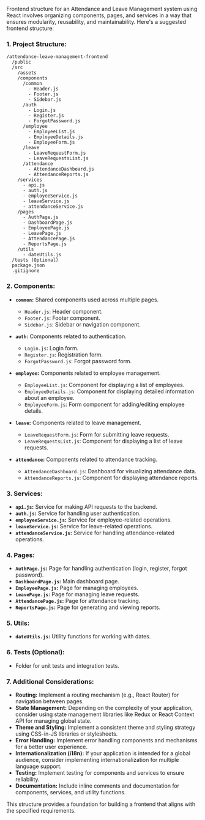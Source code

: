 Frontend structure for an Attendance and Leave Management system using React involves organizing components, pages, and services in a way that ensures modularity, reusability, and maintainability. Here's a suggested frontend structure:

### 1. **Project Structure:**

```plaintext
/attendance-leave-management-frontend
  /public
  /src
    /assets
    /components
      /common
        - Header.js
        - Footer.js
        - Sidebar.js
      /auth
        - Login.js
        - Register.js
        - ForgotPassword.js
      /employee
        - EmployeeList.js
        - EmployeeDetails.js
        - EmployeeForm.js
      /leave
        - LeaveRequestForm.js
        - LeaveRequestsList.js
      /attendance
        - AttendanceDashboard.js
        - AttendanceReports.js
    /services
      - api.js
      - auth.js
      - employeeService.js
      - leaveService.js
      - attendanceService.js
    /pages
      - AuthPage.js
      - DashboardPage.js
      - EmployeePage.js
      - LeavePage.js
      - AttendancePage.js
      - ReportsPage.js
    /utils
      - dateUtils.js
  /tests (Optional)
  package.json
  .gitignore
```

### 2. **Components:**

- **`common`:** Shared components used across multiple pages.
  - `Header.js`: Header component.
  - `Footer.js`: Footer component.
  - `Sidebar.js`: Sidebar or navigation component.

- **`auth`:** Components related to authentication.
  - `Login.js`: Login form.
  - `Register.js`: Registration form.
  - `ForgotPassword.js`: Forgot password form.

- **`employee`:** Components related to employee management.
  - `EmployeeList.js`: Component for displaying a list of employees.
  - `EmployeeDetails.js`: Component for displaying detailed information about an employee.
  - `EmployeeForm.js`: Form component for adding/editing employee details.

- **`leave`:** Components related to leave management.
  - `LeaveRequestForm.js`: Form for submitting leave requests.
  - `LeaveRequestsList.js`: Component for displaying a list of leave requests.

- **`attendance`:** Components related to attendance tracking.
  - `AttendanceDashboard.js`: Dashboard for visualizing attendance data.
  - `AttendanceReports.js`: Component for displaying attendance reports.

### 3. **Services:**

- **`api.js`:** Service for making API requests to the backend.
- **`auth.js`:** Service for handling user authentication.
- **`employeeService.js`:** Service for employee-related operations.
- **`leaveService.js`:** Service for leave-related operations.
- **`attendanceService.js`:** Service for handling attendance-related operations.

### 4. **Pages:**

- **`AuthPage.js`:** Page for handling authentication (login, register, forgot password).
- **`DashboardPage.js`:** Main dashboard page.
- **`EmployeePage.js`:** Page for managing employees.
- **`LeavePage.js`:** Page for managing leave requests.
- **`AttendancePage.js`:** Page for attendance tracking.
- **`ReportsPage.js`:** Page for generating and viewing reports.

### 5. **Utils:**

- **`dateUtils.js`:** Utility functions for working with dates.

### 6. **Tests (Optional):**

- Folder for unit tests and integration tests.

### 7. **Additional Considerations:**

- **Routing:** Implement a routing mechanism (e.g., React Router) for navigation between pages.
- **State Management:** Depending on the complexity of your application, consider using state management libraries like Redux or React Context API for managing global state.
- **Theme and Styling:** Implement a consistent theme and styling strategy using CSS-in-JS libraries or stylesheets.
- **Error Handling:** Implement error handling components and mechanisms for a better user experience.
- **Internationalization (i18n):** If your application is intended for a global audience, consider implementing internationalization for multiple language support.
- **Testing:** Implement testing for components and services to ensure reliability.
- **Documentation:** Include inline comments and documentation for components, services, and utility functions.

This structure provides a foundation for building a frontend that aligns with the specified requirements.
